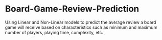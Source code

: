 # Board-Game-Review-Prediction
Using Linear and Non-Linear models to predict the average review a board game will receive based on characteristics such as minimum and maximum number of players, playing time, complexity, etc.
